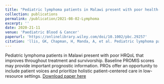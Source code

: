 ```yaml
---
title: "Pediatric lymphoma patients in Malawi present with poor health-related quality of life at diagnosis and improve throughout treatment and follow-up across all Pediatric PROMIS-25 domains"
collection: publications
permalink: /publication/2021-08-02-Lymphoma
excerpt: ''
date: 2020-21-11
venue: 'Paediatric Blood & Cancer'
paperurl: 'https://onlinelibrary.wiley.com/doi/10.1002/pbc.29257'
citation: 'llis, GK, Chapman, H, Manda, A, et al. Pediatric lymphoma patients in Malawi present with poor health-related quality of life at diagnosis and improve throughout treatment and follow-up across all Pediatric PROMIS-25 domains. Pediatr Blood Cancer. 2021; 68:e29257. https://doi.org/10.1002/pbc.29257'
---
```

Pediatric lymphoma patients in Malawi present with poor HRQoL that improves throughout treatment and survivorship. Baseline PROMIS scores may provide important prognostic information. PROs offer an opportunity to include patient voices and prioritize holistic patient-centered care in low-resource settings.
[Download paper here](https://onlinelibrary.wiley.com/doi/10.1002/pbc.29257)
